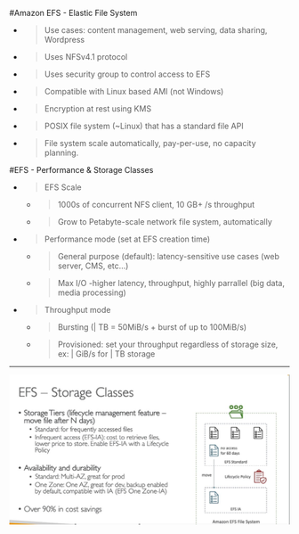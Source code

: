 #Amazon EFS - Elastic File System

- > Use cases: content management, web serving, data sharing, Wordpress
- > Uses NFSv4.1 protocol
- > Uses security group to control access to EFS
- > Compatible with Linux based AMI (not Windows)
- > Encryption at rest using KMS
- > POSIX file system (~Linux) that has a standard file API
- > File system scale automatically, pay-per-use, no capacity planning.

#EFS - Performance & Storage Classes

- > EFS Scale
  - > 1000s of concurrent NFS client, 10 GB+ /s throughput
  - > Grow to Petabyte-scale network file system, automatically
- > Performance mode (set at EFS creation time)
  - > General purpose (default): latency-sensitive use cases (web server, CMS, etc...)
  - > Max I/O -higher latency, throughput, highly parrallel (big data, media processing)
- > Throughput mode
  - > Bursting (| TB = 50MiB/s + burst of up to 100MiB/s)
  - > Provisioned: set your throughput regardless of storage size, ex: | GiB/s for | TB storage

<hr>

![Screenshot](https://github.com/maiyopabz/What-I-Learned/blob/main/Screenshots/amazon_efs.jpg)
